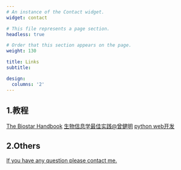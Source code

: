 ```yaml
---
# An instance of the Contact widget.
widget: contact

# This file represents a page section.
headless: true

# Order that this section appears on the page.
weight: 130

title: Links
subtitle: 

design:
  columns: '2'
---
```

## 1.教程
[The Biostar Handbook](https://www.biostarhandbook.com)
[生物信息学最佳实践@曾健明](http://www.biotrainee.com/jmzeng/book/basic/)
[python web开发](https://developer.mozilla.org/zh-CN/docs/Learn/Getting_started_with_the_web)
## 2.Others
[If you have any question please contact me.](https://www.apple.com)
